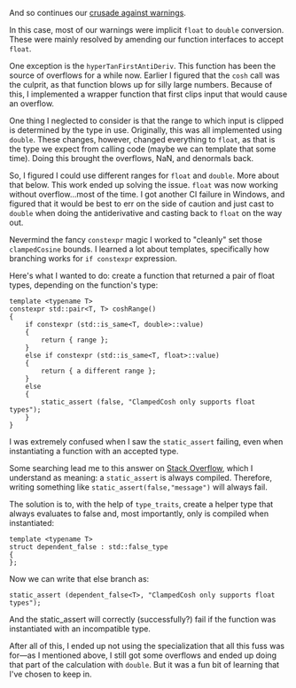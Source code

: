 And so continues our [crusade against warnings](https://github.com/tote-bag-labs/valentine/pull/47).

In this case, most of our warnings were implicit `float` to `double`
conversion. These were mainly resolved by amending our function interfaces to accept `float`. 

One exception is the `hyperTanFirstAntiDeriv`. This function has been
the source of overflows for a while now. Earlier I figured that the `cosh`
call was the culprit, as that function blows up for silly large numbers.
Because of this, I implemented a wrapper function that first clips input
that would cause an overflow.

One thing I neglected to consider is that the range to which input is clipped
is determined by the type in use. Originally, this was all implemented using
`double`. These changes, however, changed everything to `float`, as that is
the type we expect from calling code (maybe we can template that some time).
Doing this brought the overflows, NaN, and denormals back. 

So, I figured I could use different ranges for `float` and `double`. More about that
below. This work ended up solving the issue. `float` was now working without 
overflow...most of the time. I got another  CI failure in Windows, and figured that it 
would be best to err on the side of caution and just cast  to `double` when doing 
the antiderivative and casting back to `float` on the way out.

Nevermind the fancy `constexpr` magic  I worked to "cleanly" set those 
`clampedCosine` bounds. I learned a lot about templates, specifically how
branching works for `if constexpr` expression.

Here's what I wanted to do: create a function that returned a pair of 
float types, depending on the function's type:

```
template <typename T>
constexpr std::pair<T, T> coshRange()
{
    if constexpr (std::is_same<T, double>::value)
    {
        return { range };
    }
    else if constexpr (std::is_same<T, float>::value)
    {
        return { a different range };
    }
    else
    {
        static_assert (false, "ClampedCosh only supports float types");
    }
}

```

I was extremely confused when I saw the `static_assert` failing, even when instantiating a 
function with an accepted type.

Some searching lead me to this answer on [Stack Overflow](https://stackoverflow.com/questions/68526152/c-static-assert-fails-on-both-branches-of-an-if-constexpr-statement), which I understand as meaning: a `static_assert` is always compiled. Therefore,
writing something like `static_assert(false,"message")` will always fail.

The solution is to, with the help of `type_traits`, create a helper type that always evaluates to false and, most importantly, only is compiled when instantiated:

```
template <typename T>
struct dependent_false : std::false_type
{
};
```

Now we can write that else branch as:

```
static_assert (dependent_false<T>, "ClampedCosh only supports float types");
```

And the static_assert will correctly (successfully?) fail if the function was instantiated with an 
incompatible type.

After all of this, I ended up not using the specialization that all this fuss was for—as I mentioned above,
I still got some overflows and ended up doing that part of the calculation with `double`. But 
it was a fun bit of learning that I've chosen to keep in.
